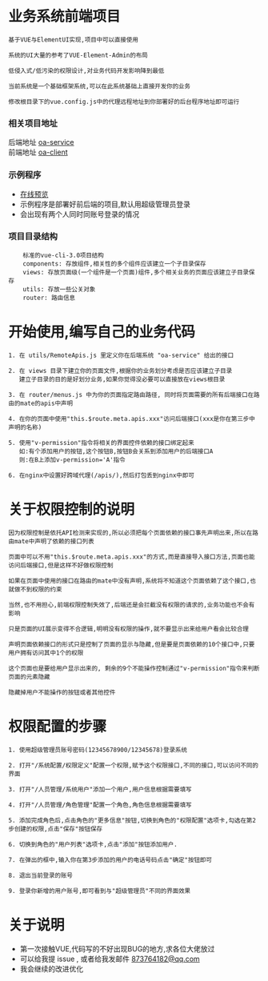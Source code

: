 # 业务系统前端项目
```
基于VUE与ElementUI实现,项目中可以直接使用

系统的UI大量的参考了VUE-Element-Admin的布局

低侵入式/低污染的权限设计,对业务代码开发影响降到最低

当前系统是一个基础框架系统,可以在此系统基础上直接开发你的业务

修改根目录下的vue.config.js中的代理远程地址到你部署好的后台程序地址即可运行
```

### 相关项目地址
后端地址 [oa-service](https://github.com/873764182/oa-service)  
前端地址 [oa-client](https://github.com/873764182/oa-client)  
  
### 示例程序
+  [在线预览](http://oa.lexiangwx.com)
+ 示例程序是部署好前后端的项目,默认用超级管理员登录
+ 会出现有两个人同时同账号登录的情况

### 项目目录结构
```
    标准的vue-cli-3.0项目结构
    components: 存放组件,相关性的多个组件应该建立一个子目录保存
    views: 存放页面级(一个组件是一个页面)组件,多个相关业务的页面应该建立子目录保存
    utils: 存放一些公关对象
    router: 路由信息
```

# 开始使用,编写自己的业务代码
```
1. 在 utils/RemoteApis.js 里定义你在后端系统 "oa-service" 给出的接口

2. 在 views 目录下建立你的页面文件,根据你的业务划分考虑是否应该建立子目录
   建立子目录的目的是好划分业务,如果你觉得没必要可以直接放在views根目录

3. 在 router/menus.js 中为你的页面指定路由路径, 同时将页面需要的所有后端接口在路由的mate的apis中声明

4. 在你的页面中使用"this.$route.meta.apis.xxx"访问后端接口(xxx是你在第三步中声明的名称)

5. 使用"v-permission"指令将相关的界面控件依赖的接口绑定起来
   如:有个添加用户的按钮,这个按钮B,按钮B会关系到添加用户的后端接口A
   则:在B上添加v-permission='A'指令

6. 在nginx中设置好跨域代理(/apis/),然后打包丢到nginx中即可
```

# 关于权限控制的说明
```
因为权限控制是依托API检测来实现的,所以必须把每个页面依赖的接口事先声明出来,所以在路由mate中声明了依赖的接口列表

页面中可以不用"this.$route.meta.apis.xxx"的方式,而是直接导入接口方法,页面也能访问后端接口,但是这样不好做权限控制

如果在页面中使用的接口在路由的mate中没有声明,系统将不知道这个页面依赖了这个接口,也就做不到权限的约束

当然,也不用担心,前端权限控制失效了,后端还是会拦截没有权限的请求的,业务功能也不会有影响

只是页面的UI展示变得不合逻辑,明明没有权限的操作,就不要显示出来给用户看会比较合理

声明页面依赖接口的形式只是控制了页面的显示与隐藏,但是要是页面依赖的10个接口中,只要用户拥有访问其中1个的权限

这个页面也是要给用户显示出来的, 剩余的9个不能操作控制通过"v-permission"指令来判断页面的元素隐藏

隐藏掉用户不能操作的按钮或者其他控件
```

# 权限配置的步骤
```
1. 使用超级管理员账号密码(12345678900/12345678)登录系统

2. 打开"/系统配置/权限定义"配置一个权限,赋予这个权限接口,不同的接口,可以访问不同的界面

3. 打开"/人员管理/系统用户"添加一个用户,用户信息根据需要填写

4. 打开"/人员管理/角色管理"配置一个角色,角色信息根据需要填写

5. 添加完成角色后,点击角色的"更多信息"按钮,切换到角色的"权限配置"选项卡,勾选在第2步创建的权限,点击"保存"按钮保存

6. 切换到角色的"用户列表"选项卡,点击"添加"按钮添加用户.

7. 在弹出的框中,输入你在第3步添加的用户的电话号码点击"确定"按钮即可

8. 退出当前登录的账号

9. 登录你新增的用户账号,即可看到与"超级管理员"不同的界面效果
```

# 关于说明
+ 第一次接触VUE,代码写的不好出现BUG的地方,求各位大佬放过
+ 可以给我提 issue , 或者给我发邮件 [873764182@qq.com](mailto:873764182@qq.com)
+ 我会继续的改进优化
